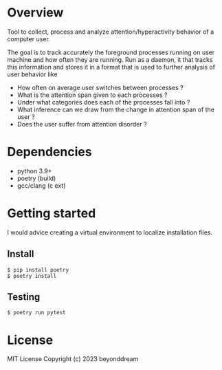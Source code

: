 # Overview
Tool to collect, process and analyze attention/hyperactivity behavior of a computer user.

The goal is to track accurately the foreground processes running on user machine
and how often they are running. Run as a daemon, it that tracks this information 
and stores it in a format that is used to further analysis of user behavior like 

* How often on average user switches between processes ?
* What is the attention span given to each processes ?
* Under what categories does each of the processes fall into ?
* What inference can we draw from the change in attention span of the user ?
* Does the user suffer from attention disorder ?

# Dependencies

* python 3.9+
* poetry (build)
* gcc/clang (c ext)

# Getting started

I would advice creating a virtual environment to localize installation files.

Install
--------
```
$ pip install poetry
$ poetry install
```

Testing
-------
```
$ poetry run pytest
```


# License

MIT License Copyright (c) 2023 beyonddream
